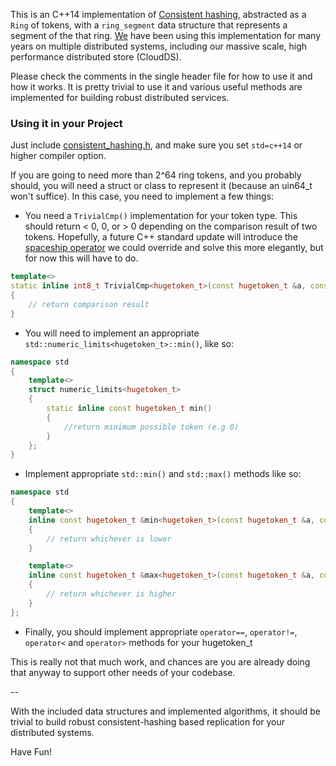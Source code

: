 This is an C++14 implementation of [Consistent hashing](https://en.wikipedia.org/wiki/Consistent_hashing), abstracted as a `Ring` of tokens, with a `ring_segment` data structure that represents a segment of the that ring. [We](http://phaistosnetworks.gr/) have been using this implementation for many years on multiple distributed systems, including our massive scale, high performance distributed store (CloudDS). 

Please check the comments in the single header file for how to use it and how it works. It is pretty trivial to use it and various useful methods are implemented for building robust distributed services.

### Using it in your Project
Just include [consistent_hashing.h](https://github.com/phaistos-networks/ConsistentHashing/blob/master/consistent_hashing.h), and make sure you set `std=c++14` or higher compiler option.

If you are going to need more than 2^64 ring tokens, and you probably should, you will need a struct or class to represent it (because an uin64_t won't suffice). In this case, you need to implement a few things:

- You need a `TrivialCmp()` implementation for your token type. This should return < 0, 0, or > 0 depending on the comparison result of two tokens. Hopefully, a future C++ standard update will introduce the [spaceship operator](https://en.wikipedia.org/wiki/Three-way_comparison) we could override and solve this more elegantly, but for now this will have to do.
```cpp
template<>
static inline int8_t TrivialCmp<hugetoken_t>(const hugetoken_t &a, const hugetoken_t &b)
{
	// return comparison result
}
```

- You will need to implement an appropriate `std::numeric_limits<hugetoken_t>::min()`, like so:
```cpp
namespace std
{
	template<>
	struct numeric_limits<hugetoken_t>
	{
		static inline const hugetoken_t min()
		{
			//return minimum possible token (e.g 0)
		}
	};
}
```

- Implement appropriate `std::min()` and `std::max()` methods like so:
```cpp
namespace std
{
	template<>
	inline const hugetoken_t &min<hugetoken_t>(const hugetoken_t &a, const hugetoken_t &b)
	{
		// return whichever is lower
	}

	template<>
	inline const hugetoken_t &max<hugetoken_t>(const hugetoken_t &a, const hugetoken_t &b)
	{
		// return whichever is higher 
	}
};
```

- Finally, you should implement appropriate `operator==`, `operator!=`, `operator<` and `operator>` methods for your hugetoken_t

This is really not that much work, and chances are you are already doing that anyway to support other needs of your codebase.

--

With the included data structures and implemented algorithms, it should be trivial to build robust consistent-hashing based replication for your distributed systems.

Have Fun!
